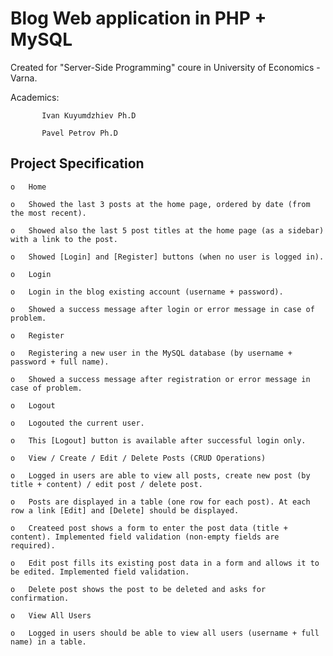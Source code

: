 # Blog Web application in PHP + MySQL
Created for "Server-Side Programming" coure in University of Economics - Varna.

Academics: 

           Ivan Kuyumdzhiеv Ph.D
           
           Pavеl Pеtrov Ph.D
          

## Project Specification

    o	Home

    o	Showed the last 3 posts at the home page, ordered by date (from the most recent).
    
    o	Showed also the last 5 post titles at the home page (as a sidebar) with a link to the post.
    
    o	Showed [Login] and [Register] buttons (when no user is logged in).
    
    o	Login

    o	Login in the blog existing account (username + password).
    
    o	Showed a success message after login or error message in case of problem.
    
    o	Register

    o	Registering a new user in the MySQL database (by username + password + full name).
    
    o	Showed a success message after registration or error message in case of problem.
    
    o	Logout

    o	Logouted the current user.
    
    o	This [Logout] button is available after successful login only.
    
    o	View / Create / Edit / Delete Posts (CRUD Operations)

    o	Logged in users are able to view all posts, create new post (by title + content) / edit post / delete post.
    
    o	Posts are displayed in a table (one row for each post). At each row a link [Edit] and [Delete] should be displayed.
    
    o	Createed post shows a form to enter the post data (title + content). Implemented field validation (non-empty fields are required).
    
    o	Edit post fills its existing post data in a form and allows it to be edited. Implemented field validation.
    
    o	Delete post shows the post to be deleted and asks for confirmation.
    
    o	View All Users

    o	Logged in users should be able to view all users (username + full name) in a table.

